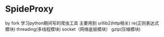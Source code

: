 ﻿# SpideProxy
by fork
学习python期间写的爬虫工具
主要用到 
urllib2(http相关) 
re(正则表达式模块) 
threading(多线程模块)
socket（网络底层模块）
gzip(压缩模块)